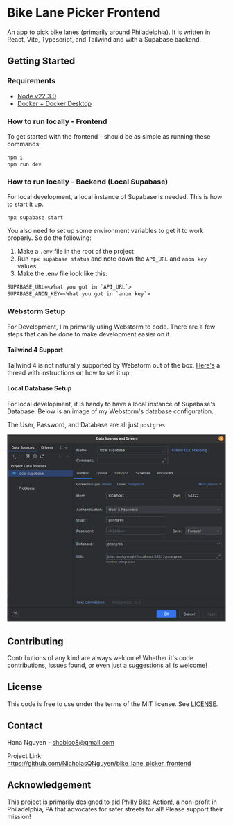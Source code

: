 # Bike Lane Picker Frontend

An app to pick bike lanes (primarily around Philadelphia).
It is written in React, Vite, Typescript, and Tailwind
and with a Supabase backend.

## Getting Started

### Requirements
- [Node v22.3.0](https://nodejs.org/en)
- [Docker + Docker Desktop](https://www.docker.com/get-started/)

### How to run locally - Frontend
To get started with the frontend - should be as simple
as running these commands:

```shell
npm i
npm run dev
```

### How to run locally - Backend (Local Supabase)
For local development, a local instance of Supabase
is needed. This is how to start it up.
```shell
npx supabase start
```

You also need to set up some environment variables
to get it to work properly. So do the following:

1) Make a `.env` file in the root of the project
2) Run `npx supabase status` and note down the
`API_URL` and `anon key` values
3) Make the .env file look like this:
```
SUPABASE_URL=<What you got in `API_URL`>
SUPABASE_ANON_KEY=<What you got in `anon key`>
```


### Webstorm Setup
For Development, I'm primarily using Webstorm to code.
There are a few steps that can be done to make development
easier on it.

#### Tailwind 4 Support
Tailwind 4 is not naturally supported by Webstorm out of the
box. [Here's](https://youtrack.jetbrains.com/issue/WEB-70442/Support-Tailwind-CSS-4#focus=Comments-27-11192433.0-0) a thread with instructions on how to set it up.

#### Local Database Setup
For local development, it is handy to have a local instance
of Supabase's Database. Below is an image of my Webstorm's
database configuration.

The User, Password, and Database are all just `postgres`

<img src="media/webstorm_database_connection_setup.png" alt="Image of how I setup the Webstorm database connection">

## Contributing
Contributions of any kind are always welcome! Whether it's
code contributions, issues found, or even just a suggestions
all is welcome!

## License
This code is free to use under the terms of the MIT license. See [LICENSE](https://github.com/NicholasQNguyen/bike_lane_picker_frontend/blob/main/LICENSE).

## Contact
Hana Nguyen - [shobico8@gmail.com](shobico8@gmail.com)

Project Link: https://github.com/NicholasQNguyen/bike_lane_picker_frontend

## Acknowledgement
This project is primarily designed to aid [Philly Bike Action!](https://bikeaction.org/),
a non-profit in Philadelphia, PA that advocates for safer streets
for all! Please support their mission!